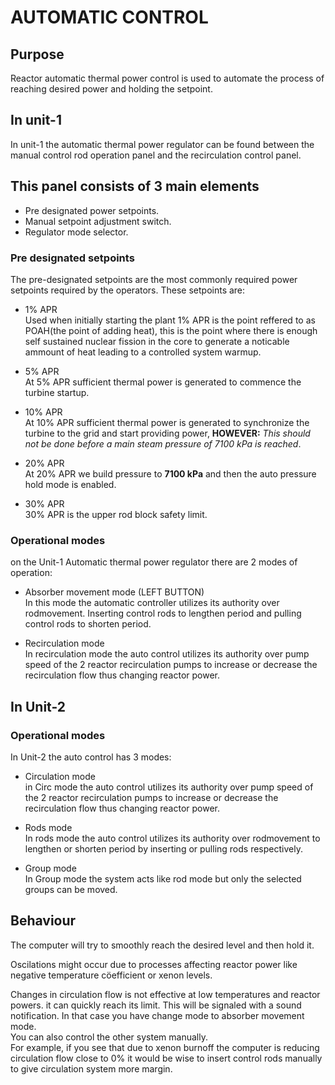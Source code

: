 # AUTOMATIC CONTROL

## Purpose
Reactor automatic thermal power control is used to automate the process of reaching desired power and holding the setpoint.

## In unit-1
In unit-1 the automatic thermal power regulator can be found between the manual control rod operation panel and the recirculation control panel.

## This panel consists of 3 main elements
 - Pre designated power setpoints.
 - Manual setpoint adjustment switch.
 - Regulator mode selector.

### Pre designated setpoints
The pre-designated setpoints are the most commonly required power setpoints required by the operators. These setpoints are:

- 1% APR  
 Used when initially starting the plant 1% APR is the point reffered to as POAH(the point of adding heat), this is the point where there is enough self sustained nuclear fission in the core to generate a noticable ammount of heat leading to a controlled system warmup.

- 5% APR  
At 5% APR sufficient thermal power is generated to commence the turbine startup.

- 10% APR  
At 10% APR sufficient thermal power is generated to synchronize the turbine to the grid and start providing power, **HOWEVER:** *This should not be done before a main steam pressure of 7100 kPa is reached*.

- 20% APR  
At 20% APR we build pressure to **7100 kPa** and then the auto pressure hold mode is enabled.

- 30% APR  
30% APR is the upper rod block safety limit.


### Operational modes
on the Unit-1 Automatic thermal power regulator there are 2 modes of operation:

- Absorber movement mode (LEFT BUTTON)  
In this mode the automatic controller utilizes its authority over rodmovement. Inserting control rods to lengthen period and pulling control rods to shorten period.

- Recirculation mode  
In recirculation mode the auto control utilizes its authority over pump speed of the 2 reactor recirculation pumps to increase or decrease the recirculation flow thus changing reactor power.


## In Unit-2

### Operational modes
In Unit-2 the auto control has 3 modes:  
- Circulation mode  
in Circ mode the auto control utilizes its authority over pump speed of the 2 reactor recirculation pumps to increase or decrease the recirculation flow thus changing reactor power.   

- Rods mode  
In rods mode the auto control utilizes its authority over rodmovement to lengthen or shorten period by inserting or pulling rods respectively.  

- Group mode  
In Group mode the system acts like rod mode but only the selected groups can be moved.


## Behaviour

The computer will try to smoothly reach the desired level and then hold it. 
 
Oscilations might occur due to processes affecting reactor power like negative temperature cöefficient or xenon levels.

Changes in circulation flow is not effective at low temperatures and reactor powers.
it can quickly reach its limit. This will be signaled with a sound notification. In that case you have change mode to absorber movement mode.  
You can also control the other system manually.   
For example, if you see that due to xenon burnoff the computer is reducing circulation flow close to 0% it would be wise to insert control rods manually to give circulation system more margin.